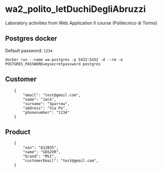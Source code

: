 # wa2_polito_letDuchiDegliAbruzzi
Laboratory activities from Web Application II course (Politecnico di Torino)

## Postgres docker
Default password: ```1234```
```
docker run --name wa-postgres -p 5432:5432 -d --rm -e POSTGRES_PASSWORD=mysecretpassword postgres
```
## Customer
```
    {
        "email": "test@gmail.com",
        "name": "Jack",
        "surname": "Sparrow",
        "address": "Via Po",
        "phonenumber": "1234"
    }
```

## Product
```
    {
        "ean": "A12B35",
        "name": "GE62VR",
        "brand": "MSI",
        "customerEmail": "test@gmail.com",
    }
```
